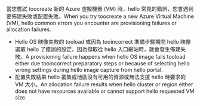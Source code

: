 <span data-ttu-id="7b0d8-101">當您嘗試 toocreate 新的 Azure 虛擬機器 (VM) 時，hello 常見的錯誤，您會遇到要佈建失敗或配置失敗。</span><span class="sxs-lookup"><span data-stu-id="7b0d8-101">When you try toocreate a new Azure Virtual Machine (VM), hello common errors you encounter are provisioning failures or allocation failures.</span></span>

* <span data-ttu-id="7b0d8-102">Hello OS 映像失敗的 tooload 或因為 tooincorrect 準備步驟期間 hello 映像選取 hello 了錯誤的設定，因為擷取從 hello 入口網站時，就會發生佈建失敗。</span><span class="sxs-lookup"><span data-stu-id="7b0d8-102">A provisioning failure happens when hello OS image fails tooload either due tooincorrect preparatory steps or because of selecting hello wrong settings during hello image capture from hello portal.</span></span>
* <span data-ttu-id="7b0d8-103">配置失敗結果 hello 叢集或地區沒有可用的資源或無法支援 hello 時要求的 VM 大小。</span><span class="sxs-lookup"><span data-stu-id="7b0d8-103">An allocation failure results when hello cluster or region either does not have resources available or cannot support hello requested VM size.</span></span>

